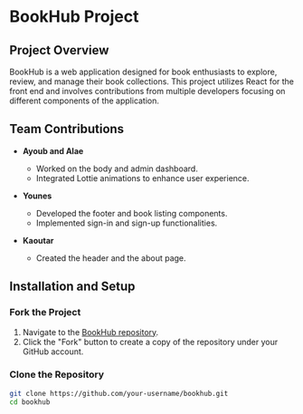 # BookHub Project

## Project Overview
BookHub is a web application designed for book enthusiasts to explore, review, and manage their book collections. This project utilizes React for the front end and involves contributions from multiple developers focusing on different components of the application.

## Team Contributions
- **Ayoub and Alae**
  - Worked on the body and admin dashboard.
  - Integrated Lottie animations to enhance user experience.

- **Younes**
  - Developed the footer and book listing components.
  - Implemented sign-in and sign-up functionalities.

- **Kaoutar**
  - Created the header and the about page.

## Installation and Setup

### Fork the Project
1. Navigate to the [BookHub repository](https://github.com/your-repository/bookhub).
2. Click the "Fork" button to create a copy of the repository under your GitHub account.

### Clone the Repository
```bash
git clone https://github.com/your-username/bookhub.git
cd bookhub
